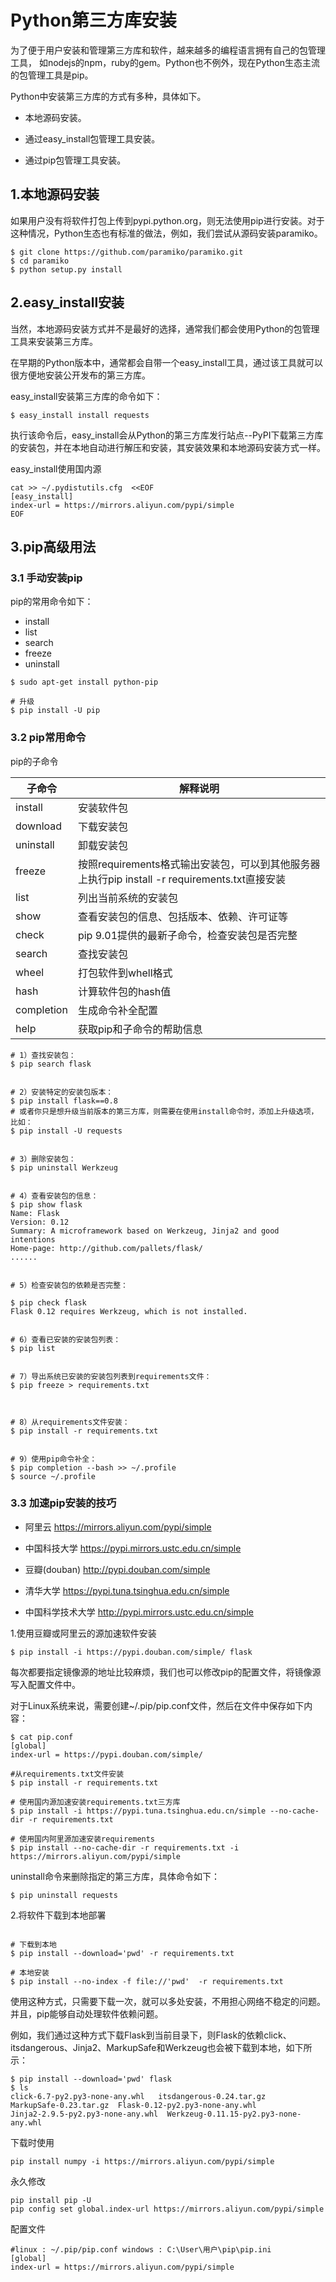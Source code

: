 # Python第三方库安装

为了便于用户安装和管理第三方库和软件，越来越多的编程语言拥有自己的包管理工具，
如nodejs的npm，ruby的gem。Python也不例外，现在Python生态主流的包管理工具是pip。



Python中安装第三方库的方式有多种，具体如下。

- 本地源码安装。

- 通过easy_install包管理工具安装。

- 通过pip包管理工具安装。


## 1.本地源码安装

如果用户没有将软件打包上传到pypi.python.org，则无法使用pip进行安装。对于这种情况，Python生态也有标准的做法，例如，我们尝试从源码安装paramiko。
```shell
$ git clone https://github.com/paramiko/paramiko.git
$ cd paramiko
$ python setup.py install
```


## 2.easy_install安装

当然，本地源码安装方式并不是最好的选择，通常我们都会使用Python的包管理工具来安装第三方库。

在早期的Python版本中，通常都会自带一个easy_install工具，通过该工具就可以很方便地安装公开发布的第三方库。

easy_install安装第三方库的命令如下：

```shell
$ easy_install install requests
```
执行该命令后，easy_install会从Python的第三方库发行站点--PyPI下载第三方库的安装包，并在本地自动进行解压和安装，其安装效果和本地源码安装方式一样。


easy_install使用国内源
```shell
cat >> ~/.pydistutils.cfg  <<EOF
[easy_install]
index-url = https://mirrors.aliyun.com/pypi/simple
EOF

```


## 3.pip高级用法

### 3.1 手动安装pip

pip的常用命令如下：

- install
- list
- search
- freeze
- uninstall



```shell
$ sudo apt-get install python-pip

# 升级
$ pip install -U pip
```




### 3.2 pip常用命令


pip的子命令

|子命令|解释说明|
|-----|------------------------------------------------------------------|
|install|安装软件包|
|download|下载安装包|
|uninstall|卸载安装包|
|freeze|按照requirements格式输出安装包，可以到其他服务器上执行pip install -r requirements.txt直接安装 |
|list|列出当前系统的安装包|
|show|查看安装包的信息、包括版本、依赖、许可证等|
|check|pip 9.01提供的最新子命令，检查安装包是否完整|
|search|查找安装包|
|wheel|打包软件到whell格式|
|hash|计算软件包的hash值|
|completion|生成命令补全配置|
|help|获取pip和子命令的帮助信息|


```shell
# 1）查找安装包：
$ pip search flask


# 2）安装特定的安装包版本：
$ pip install flask==0.8
# 或者你只是想升级当前版本的第三方库，则需要在使用install命令时，添加上升级选项，比如：
$ pip install -U requests


# 3）删除安装包：
$ pip uninstall Werkzeug


# 4）查看安装包的信息：
$ pip show flask
Name: Flask
Version: 0.12
Summary: A microframework based on Werkzeug, Jinja2 and good intentions
Home-page: http://github.com/pallets/flask/
......


# 5）检查安装包的依赖是否完整：

$ pip check flask
Flask 0.12 requires Werkzeug, which is not installed.


# 6）查看已安装的安装包列表：
$ pip list


# 7）导出系统已安装的安装包列表到requirements文件：
$ pip freeze > requirements.txt



# 8）从requirements文件安装：
$ pip install -r requirements.txt


# 9）使用pip命令补全：
$ pip completion --bash >> ~/.profile
$ source ~/.profile
```



### 3.3 加速pip安装的技巧

- 阿里云 https://mirrors.aliyun.com/pypi/simple
  
- 中国科技大学 https://pypi.mirrors.ustc.edu.cn/simple

- 豆瓣(douban) http://pypi.douban.com/simple

- 清华大学 https://pypi.tuna.tsinghua.edu.cn/simple

- 中国科学技术大学 http://pypi.mirrors.ustc.edu.cn/simple


1.使用豆瓣或阿里云的源加速软件安装

```shell
$ pip install -i https://pypi.douban.com/simple/ flask
```
每次都要指定镜像源的地址比较麻烦，我们也可以修改pip的配置文件，将镜像源写入配置文件中。


对于Linux系统来说，需要创建~/.pip/pip.conf文件，然后在文件中保存如下内容：

```shell
$ cat pip.conf
[global]
index-url = https://pypi.douban.com/simple/
```


```shell
#从requirements.txt文件安装
$ pip install -r requirements.txt

# 使用国内源加速安装requirements.txt三方库
$ pip install -i https://pypi.tuna.tsinghua.edu.cn/simple --no-cache-dir -r requirements.txt

# 使用国内阿里源加速安装requirements
$ pip install --no-cache-dir -r requirements.txt -i https://mirrors.aliyun.com/pypi/simple
```

uninstall命令来删除指定的第三方库，具体命令如下：

```shell
$ pip uninstall requests
```




2.将软件下载到本地部署


```shell

# 下载到本地
$ pip install --download='pwd' -r requirements.txt

# 本地安装
$ pip install --no-index -f file://'pwd'  -r requirements.txt
```

使用这种方式，只需要下载一次，就可以多处安装，不用担心网络不稳定的问题。并且，pip能够自动处理软件依赖问题。

例如，我们通过这种方式下载Flask到当前目录下，则Flask的依赖click、itsdangerous、Jinja2、MarkupSafe和Werkzeug也会被下载到本地，如下所示：

```shell
$ pip install --download='pwd' flask
$ ls
click-6.7-py2.py3-none-any.whl   itsdangerous-0.24.tar.gz
MarkupSafe-0.23.tar.gz  Flask-0.12-py2.py3-none-any.whl
Jinja2-2.9.5-py2.py3-none-any.whl  Werkzeug-0.11.15-py2.py3-none-any.whl
```


下载时使用

```shell
pip install numpy -i https://mirrors.aliyun.com/pypi/simple

```


永久修改

```shell
pip install pip -U
pip config set global.index-url https://mirrors.aliyun.com/pypi/simple

```


配置文件

```shell
#linux : ~/.pip/pip.conf windows : C:\User\用户\pip\pip.ini
[global]
index-url = https://mirrors.aliyun.com/pypi/simple

```